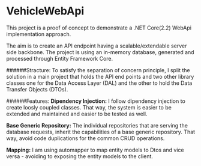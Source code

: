 # VehicleWebApi
This project is a proof of concept to demonstrate a .NET Core(2.2) WebApi implementation approach. 

The aim is to create an API endpoint having a scalable/extendable server side backbone. The project is using an in-memory database, generated and processed through Entity Framework Core. 

######Stracture:
To satisfy the separation of concern principle, I split the solution in a main project that holds the API end points and two other library classes one for the Data Access Layer (DAL) and the other to hold the Data Transfer Objects (DTOs).

######Features:
__Dipendency Injection:__ I follow dipendency injection to create loosly coupled classes. That way, the system is easier to be extended and maintained and easier to be tested as well.

__Base Generic Repository:__ The individual repositories that are serving the database requests, inherit the capabilities of a base generic repository. That way, avoid code duplications for the common CRUD operations.

__Mapping:__ I am using automapper to map entity models to Dtos and vice versa - avoiding to exposing the entity models to the client.
